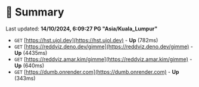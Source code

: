 # 📖 Summary
Last updated: **14/10/2024, 6:09:27 PG "Asia/Kuala_Lumpur"**

- `GET` [https://hst.ujol.dev](https://hst.ujol.dev) - **Up** (782ms)
- `GET` [https://reddviz.deno.dev/gimme](https://reddviz.deno.dev/gimme) - **Up** (4435ms)
- `GET` [https://reddviz.amar.kim/gimme](https://reddviz.amar.kim/gimme) - **Up** (640ms)
- `GET` [https://dumb.onrender.com](https://dumb.onrender.com) - **Up** (343ms)
